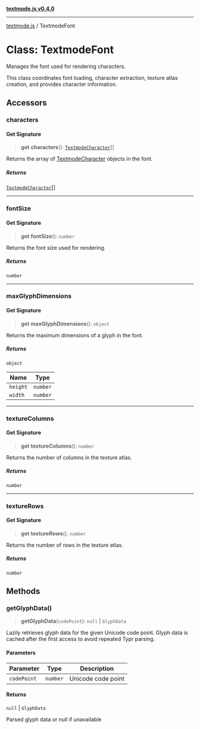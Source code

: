 [**textmode.js v0.4.0**](../README.md)

***

[textmode.js](../README.md) / TextmodeFont

# Class: TextmodeFont

Manages the font used for rendering characters.

This class coordinates font loading, character extraction, texture atlas creation,
and provides character information.

## Accessors

### characters

#### Get Signature

> **get** **characters**(): [`TextmodeCharacter`](../type-aliases/TextmodeCharacter.md)[]

Returns the array of [TextmodeCharacter](../type-aliases/TextmodeCharacter.md) objects in the font.

##### Returns

[`TextmodeCharacter`](../type-aliases/TextmodeCharacter.md)[]

***

### fontSize

#### Get Signature

> **get** **fontSize**(): `number`

Returns the font size used for rendering.

##### Returns

`number`

***

### maxGlyphDimensions

#### Get Signature

> **get** **maxGlyphDimensions**(): `object`

Returns the maximum dimensions of a glyph in the font.

##### Returns

`object`

| Name | Type |
| ------ | ------ |
| `height` | `number` |
| `width` | `number` |

***

### textureColumns

#### Get Signature

> **get** **textureColumns**(): `number`

Returns the number of columns in the texture atlas.

##### Returns

`number`

***

### textureRows

#### Get Signature

> **get** **textureRows**(): `number`

Returns the number of rows in the texture atlas.

##### Returns

`number`

## Methods

### getGlyphData()

> **getGlyphData**(`codePoint`): `null` \| `GlyphData`

Lazily retrieves glyph data for the given Unicode code point.
Glyph data is cached after the first access to avoid repeated Typr parsing.

#### Parameters

| Parameter | Type | Description |
| ------ | ------ | ------ |
| `codePoint` | `number` | Unicode code point |

#### Returns

`null` \| `GlyphData`

Parsed glyph data or null if unavailable
